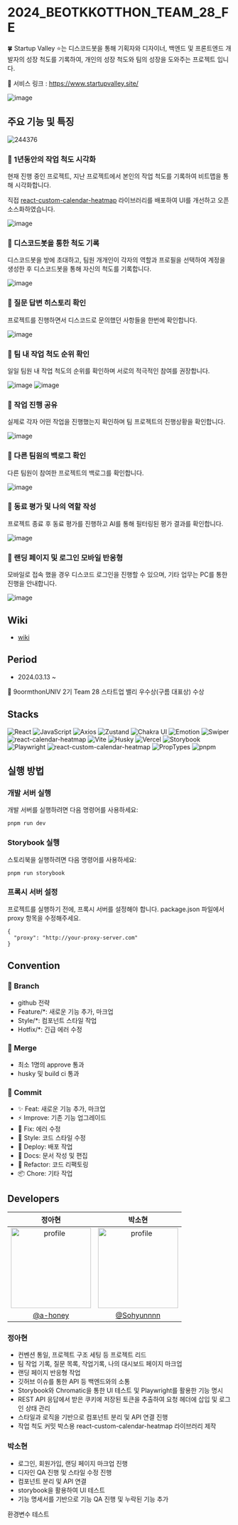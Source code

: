 # 2024_BEOTKKOTTHON_TEAM_28_FE

🍀 Startup Valley ⭐는 디스코드봇을 통해 기획자와 디자이너, 백엔드 및 프론트엔드 개발자의 성장 척도를 기록하여, 개인의 성장 척도와 팀의 성장을 도와주는 프로젝트 입니다.

🔗 서비스 링크 : https://www.startupvalley.site/

![image](https://github.com/user-attachments/assets/c5543e1f-7508-411b-8dc4-ad8b3011176d)

## 주요 기능 및 특징

![244376](https://github.com/goormthon-Univ/2024_BEOTKKOTTHON_TEAM_28_FE/assets/75254185/f1c46c80-636c-4b09-b565-fa768eb5b727)

### 💜 1년동안의 작업 척도 시각화

현재 진행 중인 프로젝트, 지난 프로젝트에서 본인의 작업 척도를 기록하여 비트맵을 통해 시각화합니다.

직접 [react-custom-calendar-heatmap](https://github.com/a-honey/react-custom-calendar-heatmap) 라이브러리를 배포하여 UI를 개선하고 오픈소스화하였습니다.

![image](https://github.com/user-attachments/assets/954f022a-335b-4c2d-94af-5e0b7dfe3c6a)

### 🩷 디스코드봇을 통한 척도 기록

디스코드봇을 방에 초대하고, 팀원 개개인이 각자의 역할과 프로필을 선택하여 계정을 생성한 후 디스코드봇을 통해 자신의 척도를 기록합니다.

![image](https://github.com/user-attachments/assets/e1d54f95-8222-4a66-9ca9-069720d8c016)

### 💙 질문 답변 히스토리 확인

프로젝트를 진행하면서 디스코드로 문의했던 사항들을 한번에 확인합니다.

![image](https://github.com/user-attachments/assets/50323fee-43a3-46bd-b436-85eb22ebb671)

### 💚 팀 내 작업 척도 순위 확인

일일 팀원 내 작업 척도의 순위를 확인하며 서로의 적극적인 참여를 권장합니다.

![image](https://github.com/user-attachments/assets/b43b08ac-68c9-45ae-8b0e-8442160ff06f)
![image](https://github.com/user-attachments/assets/ad6018c9-4585-43cd-91cb-5770318d9aad)

### 💛 작업 진행 공유

실제로 각자 어떤 작업을 진행했는지 확인하며 팀 프로젝트의 진행상황을 확인합니다.

![image](https://github.com/user-attachments/assets/adfba191-df93-4d36-84fc-f4e300248ec6)

### 🧡 다른 팀원의 백로그 확인

다른 팀원이 참여한 프로젝트의 백로그를 확인합니다.

![image](https://github.com/user-attachments/assets/b72cdcfd-f513-4a78-a625-1a5da8eb38d8)

### 🩵 동료 평가 및 나의 역할 작성

프로젝트 종료 후 동료 평가를 진행하고 AI를 통해 필터링된 평가 결과를 확인합니다.

![image](https://github.com/user-attachments/assets/cffa5c4b-0f34-4a53-a2c4-16045add275a)

### 🤎 랜딩 페이지 및 로그인 모바일 반응형

모바일로 접속 했을 경우 디스코드 로그인을 진행할 수 있으며, 기타 업무는 PC를 통한 진행을 안내합니다.

![image](https://github.com/user-attachments/assets/64e74d7f-88f6-485a-9023-95e3af8dfc2b)

## Wiki

- [wiki](https://github.com/goormthon-Univ/2024_BEOTKKOTTHON_TEAM_28_FE/wiki)

## Period

- 2024.03.13 ~ 

🌸 9oormthonUNIV 2기 Team 28 스타트업 밸리 우수상(구름 대표상) 수상

## Stacks

![React](https://img.shields.io/badge/React-61DAFB?style=for-the-badge&logo=react&logoColor=ffffff)
![JavaScript](https://img.shields.io/badge/-JavaScript-F7DF1E?style=for-the-badge&logo=javascript&logoColor=black)
![Axios](https://img.shields.io/badge/Axios-007ACC?style=for-the-badge&logo=axios&logoColor=ffffff)
![Zustand](https://img.shields.io/badge/Zustand-FFD43B?style=for-the-badge&logo=react&logoColor=ffffff)
![Chakra UI](https://img.shields.io/badge/Chakra%20UI-319795?style=for-the-badge&logo=chakra-ui&logoColor=ffffff)
![Emotion](https://img.shields.io/badge/Emotion-DB7093?style=for-the-badge&logo=emotion&logoColor=ffffff)
![Swiper](https://img.shields.io/badge/Swiper-6332F6?style=for-the-badge&logo=swiper&logoColor=ffffff)
![react-calendar-heatmap](https://img.shields.io/badge/react--calendar--heatmap-2A2D2E?style=for-the-badge&logo=react&logoColor=ffffff)
![Vite](https://img.shields.io/badge/Vite-646CFF?style=for-the-badge&logo=vite&logoColor=ffffff)
![Husky](https://img.shields.io/badge/Husky-4E8EE9?style=for-the-badge&logo=husky&logoColor=ffffff)
![Vercel](https://img.shields.io/badge/Vercel-000000?style=for-the-badge&logo=vercel&logoColor=ffffff)
![Storybook](https://img.shields.io/badge/Storybook-FF4785?style=for-the-badge&logo=storybook&logoColor=ffffff)
![Playwright](https://img.shields.io/badge/Playwright-2EAD33?style=for-the-badge&logo=playwright&logoColor=ffffff)
![react-custom-calendar-heatmap](https://img.shields.io/badge/react--custom--calendar--heatmap-FF5733?style=for-the-badge&logo=react&logoColor=ffffff)
![PropTypes](https://img.shields.io/badge/PropTypes-61DAFB?style=for-the-badge&logo=react&logoColor=ffffff)
![pnpm](https://img.shields.io/badge/pnpm-F69220?style=for-the-badge&logo=pnpm&logoColor=ffffff)

## 실행 방법
### 개발 서버 실행
개발 서버를 실행하려면 다음 명령어를 사용하세요:
```
pnpm run dev
```

### Storybook 실행
스토리북을 실행하려면 다음 명령어를 사용하세요:
```
pnpm run storybook
```

### 프록시 서버 설정
프로젝트를 실행하기 전에, 프록시 서버를 설정해야 합니다. package.json 파일에서 proxy 항목을 수정해주세요.
```
{
  "proxy": "http://your-proxy-server.com"
}
```

## Convention

### 📢 Branch

- github 전략
- Feature/\*: 새로운 기능 추가, 마크업
- Style/\*: 컴포넌트 스타일 작업
- Hotfix/\*: 긴급 에러 수정

### 🌸 Merge

- 최소 1명의 approve 통과
- husky 및 build ci 통과

### 🌈 Commit

- ✨ Feat: 새로운 기능 추가, 마크업
- ⚡️ Improve: 기존 기능 업그레이드
- 🐛 Fix: 에러 수정
- 💄 Style: 코드 스타일 수정
- 🚀 Deploy: 배포 작업
- 📝 Docs: 문서 작성 및 편집
- 🔨 Refactor: 코드 리팩토링
- 📦 Chore: 기타 작업

## Developers

|                                              정아현                                              |                                               박소현                                               |
| :----------------------------------------------------------------------------------------------: | :------------------------------------------------------------------------------------------------: |
| <img src="https://avatars.githubusercontent.com/a-honey" alt="profile" width="180" height="180"> | <img src="https://avatars.githubusercontent.com/Sohyunnnn" alt="profile" width="180" height="180"> |
|                              [@a-honey](https://github.com/a-honey)                              |                             [@Sohyunnnn](https://github.com/Sohyunnnn)                             |

### 정아현

- 컨벤션 통일, 프로젝트 구조 세팅 등 프로젝트 리드
- 팀 작업 기록, 질문 목록, 작업기록, 나의 대시보드 페이지 마크업
- 랜딩 페이지 반응형 작업
- 깃허브 이슈를 통한 API 등 백엔드와의 소통
- Storybook와 Chromatic을 통한 UI 테스트 및 Playwright를 활용한 기능 명시
- REST API 응답에서 받은 쿠키에 저장된 토큰을 추출하여 요청 헤더에 삽입 및 로그인 상태 관리
- 스타일과 로직을 기반으로 컴포넌트 분리 및 API 연결 진행
- 작업 척도 커밋 박스용 react-custom-calendar-heatmap 라이브러리 제작

### 박소현

- 로그인, 회원가입, 랜딩 페이지 마크업 진행
- 디자인 QA 진행 및 스타일 수정 진행
- 컴포넌트 분리 및 API 연결
- storybook을 활용하여 UI 테스트
- 기능 명세서를 기반으로 기능 QA 진행 및 누락된 기능 추가

환경변수 테스트
